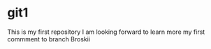 # git1
This is my first repository
I am looking forward to learn more
my first commment to branch
Broskii

